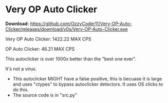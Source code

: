 # Very OP Auto Clicker

**Download:** https://github.com/OzzyCoder11/Very-OP-Auto-Clicker/releases/download/v0s/Very-OP-Auto-Clicker.exe

Very OP Auto Clicker: 1422.22 MAX CPS

OP Auto Clicker: 46.21 MAX CPS

This autoclicker is over 1000x better than the "best one ever". 

It's not a virus.
 - This autoclicker MIGHT have a false positive, this is becuase it is large and uses "ctypes" to bypass autoclicker detectors. It uses OS clicks to do this.
 - The source code is in "src.py"
 
